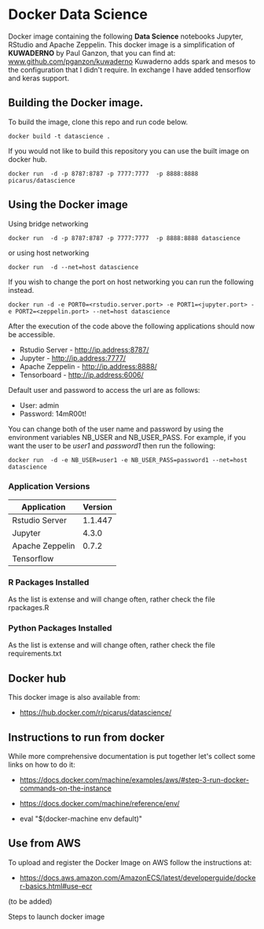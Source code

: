 # Docker Data Science
Docker image containing the following **Data Science** notebooks Jupyter, RStudio and Apache Zeppelin. 
This docker image is a simplification of **KUWADERNO** by Paul Ganzon, that you can find at: www.github.com/pganzon/kuwaderno
Kuwaderno adds spark and mesos to the configuration that I didn't require.
In exchange I have added tensorflow and keras support.

## Building the Docker image.
To build the image, clone this repo and run code below.
```
docker build -t datascience .
```

If you would not like to build this repository you can use the built image on docker hub.
```
docker run  -d -p 8787:8787 -p 7777:7777  -p 8888:8888 picarus/datascience
```


## Using the Docker image
Using bridge networking
```
docker run  -d -p 8787:8787 -p 7777:7777  -p 8888:8888 datascience
```

or using host networking


```
docker run  -d --net=host datascience
```

If you wish to change the port on host networking you can run the following instead.
```
docker run -d -e PORT0=<rstudio.server.port> -e PORT1=<jupyter.port> -e PORT2=<zeppelin.port> --net=host datascience
```

After the execution of the code above the following applications should now be accessible.
* Rstudio Server  - http://ip.address:8787/
* Jupyter         - http://ip.address:7777/
* Apache Zeppelin - http://ip.address:8888/
* Tensorboard     - http://ip.address:6006/

Default user and password to access the url are as follows:
* User: admin
* Password: 14mR00t!

You can change both of the user name and password by using the environment variables NB_USER and NB_USER_PASS. For example, if you want the user to be *user1* and *password1* then run the following:
```
docker run  -d -e NB_USER=user1 -e NB_USER_PASS=password1 --net=host datascience
```

### Application Versions

|Application|Version|
| ------------- |-------------|
| Rstudio Server | 1.1.447|
| Jupyter        | 4.3.0|
| Apache Zeppelin| 0.7.2|
| Tensorflow| |

### R Packages Installed
As the list is extense and will change often, rather check the file rpackages.R

### Python Packages Installed
As the list is extense and will change often, rather check the file requirements.txt

## Docker hub

This docker image is also available from: 

* https://hub.docker.com/r/picarus/datascience/

## Instructions to run from docker

While more comprehensive documentation is put together let's collect some links on how to do it:

* https://docs.docker.com/machine/examples/aws/#step-3-run-docker-commands-on-the-instance

* https://docs.docker.com/machine/reference/env/

* eval "$(docker-machine env default)"

## Use from AWS

To upload and register the Docker Image on AWS follow the instructions at: 

* https://docs.aws.amazon.com/AmazonECS/latest/developerguide/docker-basics.html#use-ecr

(to be added)

Steps to launch docker image


